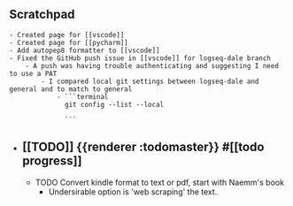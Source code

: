 ## Scratchpad
	- Created page for [[vscode]]
	- Created page for [[pycharm]]
	- Add autopep8 formatter to [[vscode]]
	- Fixed the GitHub push issue in [[vscode]] for logseq-dale branch
		- A push was having trouble authenticating and suggesting I need to use a PAT
			- I compared local git settings between logseq-dale and general and to match to general
				- ```terminal
				  git config --list --local
				  
				  ```
- ## [[TODO]] {{renderer :todomaster}} #[[todo progress]]
	- TODO Convert kindle format to text or pdf, start with Naemm's book
		- Undersirable option is 'web scraping' the text.